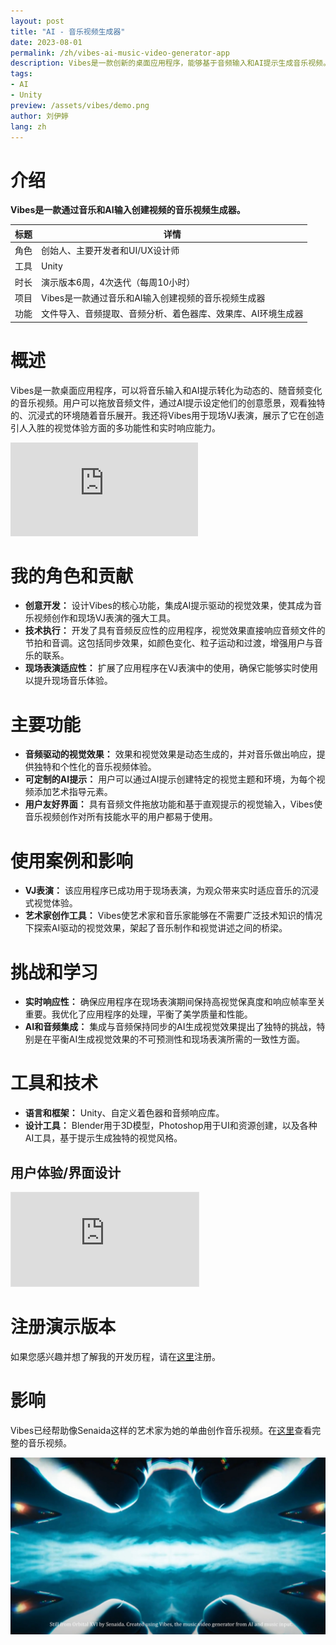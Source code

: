 ```yaml
---
layout: post
title: "AI - 音乐视频生成器"
date: 2023-08-01
permalink: /zh/vibes-ai-music-video-generator-app
description: Vibes是一款创新的桌面应用程序，能够基于音频输入和AI提示生成音乐视频。该应用程序创建动态的、对音频有反应的视觉效果，非常适合VJ表演和音乐创作者。
tags: 
- AI
- Unity
preview: /assets/vibes/demo.png
author: 刘伊婷
lang: zh 
---
```

# 介绍
**Vibes是一款通过音乐和AI输入创建视频的音乐视频生成器。**

| 标题 | 详情 |
|---------------------------|-----------------------------------|
| 角色 | 创始人、主要开发者和UI/UX设计师 |
| 工具 | Unity |
| 时长 | 演示版本6周，4次迭代（每周10小时） |
| 项目 | Vibes是一款通过音乐和AI输入创建视频的音乐视频生成器 |
| 功能 | 文件导入、音频提取、音频分析、着色器库、效果库、AI环境生成器 |

# 概述
Vibes是一款桌面应用程序，可以将音乐输入和AI提示转化为动态的、随音频变化的音乐视频。用户可以拖放音频文件，通过AI提示设定他们的创意愿景，观看独特的、沉浸式的环境随着音乐展开。我还将Vibes用于现场VJ表演，展示了它在创造引人入胜的视觉体验方面的多功能性和实时响应能力。

<div class="iframe-container">
<iframe class="responsive-iframe" src="https://player.vimeo.com/video/1024490820" frameborder="0" allow="autoplay; fullscreen" allowfullscreen></iframe>
</div>

# 我的角色和贡献
- **创意开发：** 设计Vibes的核心功能，集成AI提示驱动的视觉效果，使其成为音乐视频创作和现场VJ表演的强大工具。
- **技术执行：** 开发了具有音频反应性的应用程序，视觉效果直接响应音频文件的节拍和音调。这包括同步效果，如颜色变化、粒子运动和过渡，增强用户与音乐的联系。
- **现场表演适应性：** 扩展了应用程序在VJ表演中的使用，确保它能够实时使用以提升现场音乐体验。

# 主要功能
- **音频驱动的视觉效果：** 效果和视觉效果是动态生成的，并对音乐做出响应，提供独特和个性化的音乐视频体验。
- **可定制的AI提示：** 用户可以通过AI提示创建特定的视觉主题和环境，为每个视频添加艺术指导元素。
- **用户友好界面：** 具有音频文件拖放功能和基于直观提示的视觉输入，Vibes使音乐视频创作对所有技能水平的用户都易于使用。

# 使用案例和影响
- **VJ表演：** 该应用程序已成功用于现场表演，为观众带来实时适应音乐的沉浸式视觉体验。
- **艺术家创作工具：** Vibes使艺术家和音乐家能够在不需要广泛技术知识的情况下探索AI驱动的视觉效果，架起了音乐制作和视觉讲述之间的桥梁。

# 挑战和学习
- **实时响应性：** 确保应用程序在现场表演期间保持高视觉保真度和响应帧率至关重要。我优化了应用程序的处理，平衡了美学质量和性能。
- **AI和音频集成：** 集成与音频保持同步的AI生成视觉效果提出了独特的挑战，特别是在平衡AI生成视觉效果的不可预测性和现场表演所需的一致性方面。

# 工具和技术
- **语言和框架：** Unity、自定义着色器和音频响应库。
- **设计工具：** Blender用于3D模型，Photoshop用于UI和资源创建，以及各种AI工具，基于提示生成独特的视觉风格。

## 用户体验/界面设计
<div class="iframe-container">
<iframe class="responsive-iframe" style="border: 1px solid rgba(0, 0, 0, 0.1);" src="https://www.figma.com/embed?embed_host=share&url=https%3A%2F%2Fwww.figma.com%2Fproto%2FVl0yckmhGD2QqcPjNdL1Ce%2FVibes---Music-Video-Generator---V2%3Ftype%3Ddesign%26node-id%3D16-259%26t%3D6LsntWAHBbjbM8SC-1%26scaling%3Dscale-down%26page-id%3D0%253A1%26starting-point-node-id%3D16%253A259%26mode%3Ddesign" allowfullscreen></iframe>
</div>

# 注册演示版本
如果您感兴趣并想了解我的开发历程，请在[这里](https://forms.gle/ySRtL2CbgV4MhnVS9)注册。

# 影响
Vibes已经帮助像Senaida这样的艺术家为她的单曲创作音乐视频。在[这里](https://www.youtube.com/watch?v=75dgvDc4Sjc)查看完整的音乐视频。

![assets/vibes/OrbitalXVI-Vibes-Still3.jpg](/assets/vibes/OrbitalXVI-Vibes-Still3.jpg)